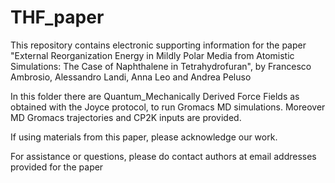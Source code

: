 # THF_paper
This repository contains electronic supporting information for the paper "External Reorganization Energy in Mildly Polar Media from Atomistic Simulations: The Case of Naphthalene in Tetrahydrofuran",
 by Francesco Ambrosio, Alessandro Landi, Anna Leo and Andrea Peluso

In this folder there are Quantum_Mechanically Derived Force Fields as obtained with the Joyce protocol, to run Gromacs MD simulations. Moreover MD Gromacs trajectories and CP2K inputs are provided.

If using materials from this paper, please acknowledge our work.

For assistance or questions, please do contact authors at email addresses provided for the paper
